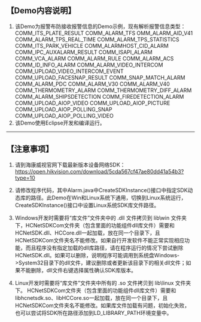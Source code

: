 【Demo内容说明】
---------------------------------------------------
1. 该Demo为报警布防接收报警信息的Demo示例，现有解析报警信息类型：
		COMM_ITS_PLATE_RESULT
		COMM_ALARM_TFS
		OMM_ALARM_AID_V41
		COMM_ALARM_TPS_REAL_TIME
		COMM_ALARM_TPS_STATISTICS
		COMM_ITS_PARK_VEHICLE
		COMM_ALARMHOST_CID_ALARM
		COMM_IPC_AUXALARM_RESULT
		COMM_ISAPI_ALARM
		COMM_VCA_ALARM
		COMM_ALARM_RULE
		COMM_ALARM_ACS
		COMM_ID_INFO_ALARM
		COMM_ALARM_VIDEO_INTERCOM
		COMM_UPLOAD_VIDEO_INTERCOM_EVENT
		COMM_UPLOAD_FACESNAP_RESULT
		COMM_SNAP_MATCH_ALARM
		COMM_ALARM_PDC
		COMM_ALARM_V30
		COMM_ALARM_V40
		COMM_THERMOMETRY_ALARM
		COMM_THERMOMETRY_DIFF_ALARM
		COMM_ALARM_SHIPSDETECTION
		COMM_FIREDETECTION_ALARM
		COMM_UPLOAD_AIOP_VIDEO
		COMM_UPLOAD_AIOP_PICTURE
		COMM_UPLOAD_AIOP_POLLING_SNAP
		COMM_UPLOAD_AIOP_POLLING_VIDEO
2. 该Demo使用Eclipse开发和编译运行。

---

【注意事项】
---------------------------------------------------
1. 请到海康威视官网下载最新版本设备网络SDK：https://open.hikvision.com/download/5cda567cf47ae80dd41a54b3?type=10

2. 请修改程序代码，其中Alarm.java中CreateSDKInstance()接口中指定SDK动态库的路径。此Demo在Win和Linux系统下通用，切换到Linux系统运行，CreateSDKInstance()接口中设置Linux系统SDK库文件路径。

3. Windows开发时需要将“库文件”文件夹中的 .dll 文件拷贝到 lib\win 文件夹下，HCNetSDKCom文件夹（包含里面的功能组件dll库文件）需要和HCNetSDK.dll、HCCore.dll一起加载，放在同一个目录下，且HCNetSDKCom文件夹名不能修改。如果自行开发软件不能正常实现相应功能，而且程序没有指定加载的dll库路径，请在程序运行的情况下尝试删除HCNetSDK.dll。如果可以删除，说明程序可能调用到系统盘Windows->System32目录下的dll文件，建议删除或者更新该目录下的相关dll文件；如果不能删除，dll文件右键选择属性确认SDK库版本。

4. Linux开发时需要将“库文件”文件夹中所有的 .so 文件拷贝到 lib\linux 文件夹下。
HCNetSDKCom文件夹（包含里面的功能组件dll库文件）需要和libhcnetsdk.so、libHCCore.so一起加载，放在同一个目录下，且HCNetSDKCom文件夹名不能修改。如果库文件加载有问题，初始化失败，也可以尝试将SDK所在路径添加到LD_LIBRARY_PATH环境变量中。

